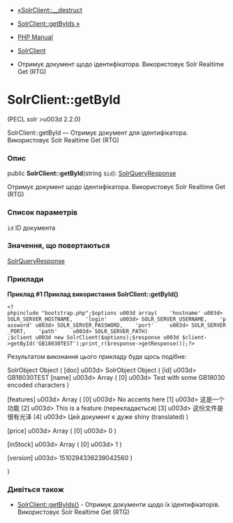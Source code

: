 - [«SolrClient::\_\_destruct](solrclient.destruct.md)
- [SolrClient::getByIds »](solrclient.getbyids.md)

- [PHP Manual](index.md)
- [SolrClient](class.solrclient.md)
- Отримує документ щодо ідентифікатора. Використовує Solr Realtime Get
(RTG)

# SolrClient::getById

(PECL solr \>u003d 2.2.0)

SolrClient::getById — Отримує документ для ідентифікатора. Використовує
Solr Realtime Get (RTG)

### Опис

public **SolrClient::getById**(string `$id`):
[SolrQueryResponse](class.solrqueryresponse.md)

Отримує документ щодо ідентифікатора. Використовує Solr Realtime Get (RTG)

### Список параметрів

`id`
ID документа

### Значення, що повертаються

[SolrQueryResponse](class.solrqueryresponse.md)

### Приклади

**Приклад #1 Приклад використання **SolrClient::getById()****

` <?phpinclude "bootstrap.php";$options u003d array(    'hostname' u003d> SOLR_SERVER_HOSTNAME,    'login'    u003d> SOLR_SERVER_USERNAME,    'password' u003d> SOLR_SERVER_PASSWORD,    'port'     u003d> SOLR_SERVER_PORT,    'path'     u003d> SOLR_SERVER_PATH) ;$client u003d new SolrClient($options);$response u003d $client->getById('GB18030TEST');print_r($response->getResponse());?> `

Результатом виконання цього прикладу буде щось подібне:

SolrObject Object
(
[doc] u003d> SolrObject Object
(
[id] u003d> GB18030TEST
[name] u003d> Array
(
[0] u003d> Test with some GB18030 encoded characters
)

[features] u003d> Array
(
[0] u003d> No accents here
[1] u003d> 这是一个功能
[2] u003d> This is a feature (перекладається)
[3] u003d> 这份文件是很有光泽
[4] u003d> Цей документ є дуже shiny (translated)
)

[price] u003d> Array
(
[0] u003d> 0
)

[inStock] u003d> Array
(
[0] u003d> 1
)

[_version_] u003d> 1510294336239042560
)

)

### Дивіться також

- [SolrClient::getByIds()](solrclient.getbyids.md) - Отримує
документи щодо їх ідентифікаторів. Використовує Solr Realtime Get (RTG)
